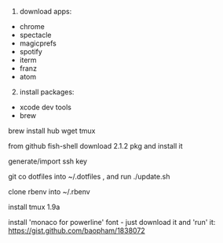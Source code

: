 1. download apps:
  - chrome
  - spectacle
  - magicprefs
  - spotify
  - iterm
  - franz
  - atom

2. install packages:
  - xcode dev tools
  - brew

brew install hub wget tmux 

from github fish-shell download 2.1.2 pkg and install it

generate/import ssh key

git co dotfiles into ~/.dotfiles , and run ./update.sh

clone rbenv into ~/.rbenv

install tmux 1.9a

install 'monaco for powerline' font - just download it and 'run' it: https://gist.github.com/baopham/1838072
